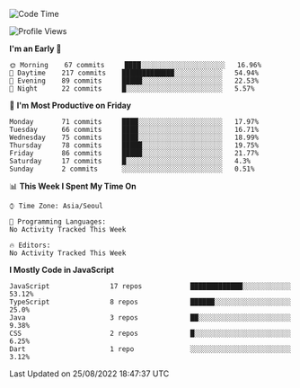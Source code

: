 <!--START_SECTION:waka-->
![Code Time](http://img.shields.io/badge/Code%20Time-4%2C286%20hrs%2032%20mins-blue)

![Profile Views](http://img.shields.io/badge/Profile%20Views-0-blue)

**I'm an Early 🐤** 

```text
🌞 Morning    67 commits     ████░░░░░░░░░░░░░░░░░░░░░   16.96% 
🌆 Daytime    217 commits    █████████████░░░░░░░░░░░░   54.94% 
🌃 Evening    89 commits     █████░░░░░░░░░░░░░░░░░░░░   22.53% 
🌙 Night      22 commits     █░░░░░░░░░░░░░░░░░░░░░░░░   5.57%

```
📅 **I'm Most Productive on Friday** 

```text
Monday       71 commits     ████░░░░░░░░░░░░░░░░░░░░░   17.97% 
Tuesday      66 commits     ████░░░░░░░░░░░░░░░░░░░░░   16.71% 
Wednesday    75 commits     ████░░░░░░░░░░░░░░░░░░░░░   18.99% 
Thursday     78 commits     █████░░░░░░░░░░░░░░░░░░░░   19.75% 
Friday       86 commits     █████░░░░░░░░░░░░░░░░░░░░   21.77% 
Saturday     17 commits     █░░░░░░░░░░░░░░░░░░░░░░░░   4.3% 
Sunday       2 commits      ░░░░░░░░░░░░░░░░░░░░░░░░░   0.51%

```


📊 **This Week I Spent My Time On** 

```text
⌚︎ Time Zone: Asia/Seoul

💬 Programming Languages: 
No Activity Tracked This Week

🔥 Editors: 
No Activity Tracked This Week

```

**I Mostly Code in JavaScript** 

```text
JavaScript               17 repos            █████████████░░░░░░░░░░░░   53.12% 
TypeScript               8 repos             ██████░░░░░░░░░░░░░░░░░░░   25.0% 
Java                     3 repos             ██░░░░░░░░░░░░░░░░░░░░░░░   9.38% 
CSS                      2 repos             █░░░░░░░░░░░░░░░░░░░░░░░░   6.25% 
Dart                     1 repo              ░░░░░░░░░░░░░░░░░░░░░░░░░   3.12%

```



 Last Updated on 25/08/2022 18:47:37 UTC
<!--END_SECTION:waka-->
